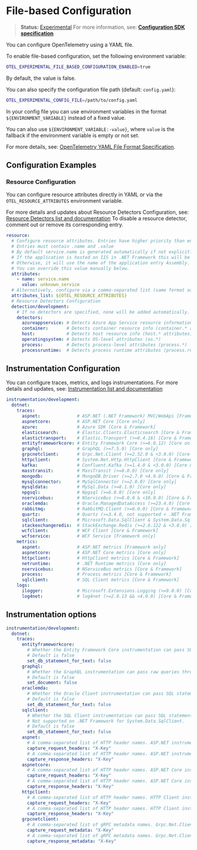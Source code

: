 # File-based Configuration

> **Status:** [Experimental](https://github.com/open-telemetry/opentelemetry-specification/blob/main/specification/versioning-and-stability.md)
> For more information, see:
> **[Configuration SDK specification](https://github.com/open-telemetry/opentelemetry-specification/blob/v1.49.0/specification/configuration/sdk.md)**  

You can configure OpenTelemetry using a YAML file.

To enable file-based configuration, set the following environment variable:

```bash
OTEL_EXPERIMENTAL_FILE_BASED_CONFIGURATION_ENABLED=true
```

By default, the value is false.

You can also specify the configuration file path (default: `config.yaml`):

```bash
OTEL_EXPERIMENTAL_CONFIG_FILE=/path/to/config.yaml
```

In your config file you can use environment variables in the format `${ENVIRONMENT_VARIABLE}`
instead of a fixed value.

You can also use `${ENVIRONMENT_VARIABLE:-value}`, where `value` is the fallback
if the environment variable is empty or not set.

For more details, see: [OpenTelemetry YAML File Format Specification](https://github.com/open-telemetry/opentelemetry-specification/blob/v1.49.0/specification/configuration/data-model.md#yaml-file-format).

## Configuration Examples

### Resource Configuration

You can configure resource attributes directly in YAML or via the
`OTEL_RESOURCE_ATTRIBUTES` environment variable.

For more details and updates about Resource Detectors Configuration, see:
[Resource Detectors list and documentation](config.md/#resource-detectors)
To disable a resource detector, comment out or remove its corresponding entry.

``` yaml
resource:
  # Configure resource attributes. Entries have higher priority than entries from .resource.attributes_list.
  # Entries must contain .name and .value
  # By default service.name is generated automatically if not explicitly configured.
  # If the application is hosted on IIS in .NET Framework this will be SiteName\VirtualPath (e.g., MySite\MyApp).
  # Otherwise, it will use the name of the application entry Assembly.
  # You can override this value manually below.
  attributes:
    - name: service.name
      value: unknown_service
  # Alternatively, configure via a comma-separated list (same format as OTEL_RESOURCE_ATTRIBUTES).
  attributes_list: ${OTEL_RESOURCE_ATTRIBUTES}
  # Resource Detectors Configuration
  detection/development:
    # If no detectors are specified, none will be added automatically.
    detectors:
      azureappservice: # Detects Azure App Service resource information
      container:       # Detects container resource info (container.* attributes) [Core only]
      host:            # Detects host resource info (host.* attributes)
      operatingsystem: # Detects OS-level attributes (os.*)
      process:         # Detects process-level attributes (process.*)
      processruntime:  # Detects process runtime attributes (process.runtime.*)
```  

## Instrumentation Configuration

You can configure traces, metrics, and logs instrumentations.
For more details and updates, see: [Instrumentation list and documentation](config.md#instrumentations)

``` yaml
instrumentation/development:
  dotnet:
    traces:
      aspnet:              # ASP.NET (.NET Framework) MVC/WebApi [Framework only]
      aspnetcore:          # ASP.NET Core [Core only]
      azure:               # Azure SDK [Core & Framework]
      elasticsearch:       # Elastic.Clients.Elasticsearch [Core & Framework]
      elastictransport:    # Elastic.Transport (>=0.4.16) [Core & Framework]
      entityframeworkcore: # Entity Framework Core (>=6.0.12) [Core only]
      graphql:             # GraphQL (>=7.5.0) [Core only]
      grpcnetclient:       # Grpc.Net.Client (>=2.52.0 & <3.0.0) [Core & Framework]
      httpclient:          # System.Net.Http.HttpClient [Core & Framework]
      kafka:               # Confluent.Kafka (>=1.4.0 & <3.0.0) [Core & Framework]
      masstransit:         # MassTransit (>=8.0.0) [Core only]
      mongodb:             # MongoDB.Driver (>=2.7.0 <4.0.0) [Core & Framework]
      mysqlconnector:      # MySqlConnector (>=2.0.0) [Core only]
      mysqldata:           # MySql.Data (>=8.1.0) [Core only]
      npgsql:              # Npgsql (>=6.0.0) [Core only]
      nservicebus:         # NServiceBus (>=8.0.0 & <10.0.0) [Core & Framework]
      oraclemda:           # Oracle.ManagedDataAccess (>=23.4.0) [Core only]
      rabbitmq:            # RabbitMQ.Client (>=6.0.0) [Core & Framework]
      quartz:              # Quartz (>=3.4.0, not supported < .NET Framework 4.7.2)
      sqlclient:           # Microsoft.Data.SqlClient & System.Data.SqlClient [Core & Framework]
      stackexchangeredis:  # StackExchange.Redis (>=2.6.122 & <3.0.0) [Core only]
      wcfclient:           # WCF Client [Core & Framework]
      wcfservice:          # WCF Service [Framework only]
    metrics:
      aspnet:              # ASP.NET metrics [Framework only]
      aspnetcore:          # ASP.NET Core metrics [Core only]
      httpclient:          # HttpClient metrics [Core & Framework]
      netruntime:          # .NET Runtime metrics [Core only]
      nservicebus:         # NServiceBus metrics [Core & Framework]
      process:             # Process metrics [Core & Framework]
      sqlclient:           # SQL Client metrics [Core & Framework]
    logs:
      ilogger:             # Microsoft.Extensions.Logging (>=9.0.0) [Core & Framework]
      log4net:             # log4net (>=2.0.13 && <4.0.0) [Core & Framework]
```

## Instrumentation options

``` yaml
instrumentation/development:
  dotnet:
    traces:
      entityframeworkcore:
        # Whether the Entity Framework Core instrumentation can pass SQL statements through the db.statement attribute. Queries might contain sensitive information. If set to false, db.statement is recorded only for executing stored procedures.
        # Default is false
        set_db_statement_for_text: false
      graphql:
        # Whether the GraphQL instrumentation can pass raw queries through the graphql.document attribute. Queries might contain sensitive information.
        # Default is false
        set_document: false
      oraclemda: 
        # Whether the Oracle Client instrumentation can pass SQL statements through the db.statement attribute. Queries might contain sensitive information. If set to false, db.statement is recorded only for executing stored procedures.
        # Default is false
        set_db_statement_for_text: false
      sqlclient:
        # Whether the SQL Client instrumentation can pass SQL statements through the db.statement attribute. Queries might contain sensitive information. If set to false, db.statement is recorded only for executing stored procedures. 
        # Not supported on .NET Framework for System.Data.SqlClient.
        # Default is false
        set_db_statement_for_text: false
      aspnet:
        # A comma-separated list of HTTP header names. ASP.NET instrumentations will capture HTTP request header values for all configured header names.
        capture_request_headers: "X-Key"
        # A comma-separated list of HTTP header names. ASP.NET instrumentations will capture HTTP response header values for all configured header names.
        capture_response_headers: "X-Key"
      aspnetcore:
        # A comma-separated list of HTTP header names. ASP.NET Core instrumentations will capture HTTP request header values for all configured header names.
        capture_request_headers: "X-Key"
        # A comma-separated list of HTTP header names. ASP.NET Core instrumentations will capture HTTP response header values for all configured header names.
        capture_response_headers: "X-Key"
      httpclient:
        # A comma-separated list of HTTP header names. HTTP Client instrumentations will capture HTTP request header values for all configured header names.
        capture_request_headers: "X-Key"
        # A comma-separated list of HTTP header names. HTTP Client instrumentations will capture HTTP response header values for all configured header names.
        capture_response_headers: "X-Key"
      grpcnetclient:
        # A comma-separated list of gRPC metadata names. Grpc.Net.Client instrumentations will capture gRPC request metadata values for all configured metadata names.
        capture_request_metadata: "X-Key"
        # A comma-separated list of gRPC metadata names. Grpc.Net.Client instrumentations will capture gRPC response metadata values for all configured metadata names.
        capture_response_metadata: "X-Key"
```
